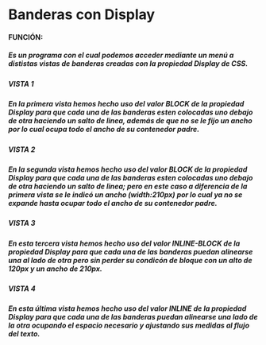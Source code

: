 # Banderas con Display
#### FUNCIÓN:
##### Es un programa con el cual podemos acceder mediante un menú a dististas vistas de banderas creadas con la propiedad Display de CSS.  
##### VISTA 1
##### En la primera vista hemos hecho uso del valor *BLOCK* de la propiedad Display para que cada una de las banderas esten colocadas uno debajo de otra haciendo un salto de linea, además de que no se le fijo un ancho por lo cual ocupa todo el ancho de su contenedor padre.
##### VISTA 2
##### En la segunda vista hemos hecho uso del valor *BLOCK* de la propiedad Display para que cada una de las banderas esten colocadas uno debajo de otra haciendo un salto de linea; pero en este caso a diferencia de la primera vista se le indicó un ancho (width:210px) por lo cual ya no se expande hasta ocupar todo el ancho de su contenedor padre.
##### VISTA 3
##### En esta tercera vista hemos hecho uso del valor *INLINE-BLOCK* de la propiedad Display para que cada una de las banderas puedan alinearse una al lado de otra pero sin perder su condicón de bloque con un alto de 120px y un ancho de 210px.
##### VISTA 4
##### En esta última vista hemos hecho uso del valor *INLINE* de la propiedad Display para que cada una de las banderas puedan alinearse una lado de la otra ocupando el espacio necesario y ajustando sus medidas al flujo del texto.
